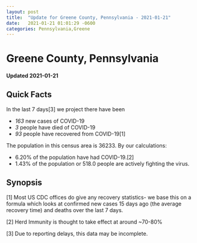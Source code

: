 ```yaml
---
layout: post
title:  "Update for Greene County, Pennsylvania - 2021-01-21"
date:   2021-01-21 01:01:29 -0600
categories: Pennsylvania,Greene
---
```


# Greene County, Pennsylvania
#### Updated 2021-01-21

## Quick Facts

In the last 7 days[3] we project there have been
- *163* new cases of COVID-19
- *3* people have died of COVID-19
- *93* people have recovered from COVID-19[1]

The population in this census area is 36233. By our calculations:
- 6.20% of the population have had COVID-19.[2]
- 1.43% of the population or 518.0 people are actively fighting the virus.

## Synopsis




[1] Most US CDC offices do give any recovery statistics- we base this on a formula which looks at confirmed new cases
15 days ago (the average recovery time) and deaths over the last 7 days.

[2] Herd Immunity is thought to take effect at around ~70-80%

[3] Due to reporting delays, this data may be incomplete.
 
    